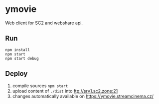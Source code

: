 # ymovie

Web client for SC2 and webshare api.

## Run

```
npm install
npm start
npm start debug
```

## Deploy

1. compile sources `npm start`
2. upload content of `./dist` into ftp://srv1.sc2.zone:21 
3. changes automatically available on https://ymovie.streamcinema.cz/ 
